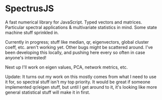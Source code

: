 SpectrusJS
==========

A fast numerical library for JavaScript.  Typed vectors and matrices.  Particular spectral applications & multivariate statistics in mind.  Some state machine stuff sprinkled in.

Currently in progress; stuff like median, qr, eigenvectors, global cluster coeff, etc. aren't working yet.  Other bugs might be scattered around.  I've been developing this locally, and pushing here every so often in case anyone's interested!

Next up I'll work on eigen values, PCA, network metrics, etc.

Update: It turns out my work on this mostly comes from what I need to use it for, so spectral stuff isn't my top priority.  It would be great if someone implemented qr/eigen stuff, but until I get around to it, it's looking like more general statistical stuff will make it in first.
